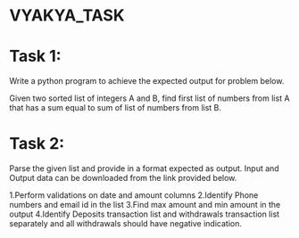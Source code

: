 # VYAKYA_TASK

# Task 1:
Write a python program to achieve the expected output for problem below.

Given two sorted list of integers A and B, find first list of numbers from list A that has a sum equal to sum of list of numbers from list B.

# Task 2:
Parse the given list and provide in a format expected as output. Input and Output data can be downloaded from the link provided below.

1.Perform validations on date and amount columns
2.Identify Phone numbers and email id in the list
3.Find max amount and min amount in the output
4.Identify Deposits transaction list and withdrawals transaction list separately and all withdrawals should have negative indication.
